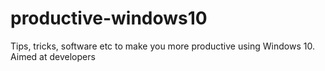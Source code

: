 # productive-windows10
Tips, tricks, software etc to make you more productive using Windows 10. Aimed at developers
